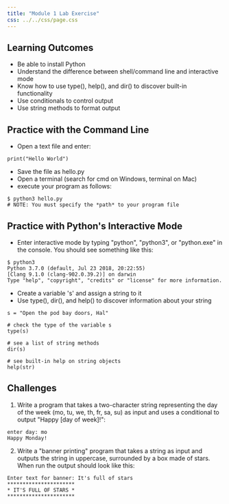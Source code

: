 ```yaml
---
title: "Module 1 Lab Exercise"
css: ../../css/page.css
---
```

 
## Learning Outcomes

- Be able to install Python
- Understand the difference between shell/command line and interactive mode
- Know how to use type(), help(), and dir() to discover built-in functionality
- Use conditionals to control output
- Use string methods to format output

## Practice with the Command Line

- Open a text file and enter:

```{.python .numberLines}
print("Hello World")
```
- Save the file as hello.py
- Open a terminal (search for cmd on Windows, terminal on Mac)
- execute your program as follows:

```{.numberLines}
$ python3 hello.py
# NOTE: You must specify the *path* to your program file
```
   
## Practice with Python's Interactive Mode

- Enter interactive mode by typing "python", "python3", or "python.exe" in the console.  You should see something like this:

```{.numberLines}
$ python3
Python 3.7.0 (default, Jul 23 2018, 20:22:55) 
[Clang 9.1.0 (clang-902.0.39.2)] on darwin
Type "help", "copyright", "credits" or "license" for more information.
```

- Create a variable 's' and assign a string to it
- Use type(), dir(), and help() to discover information about your string

```{.python .numberLines}
s = "Open the pod bay doors, Hal"

# check the type of the variable s
type(s)

# see a list of string methods
dir(s)

# see built-in help on string objects
help(str) 
```

## Challenges

1. Write a program that takes a two-character string representing the day of the week (mo, tu, we, th, fr, sa, su) as input and uses a conditional to output "Happy [day of week]!":

```{.numberLines}
enter day: mo
Happy Monday!
```

2. Write a "banner printing" program that takes a string as input and outputs the string in uppercase, surrounded by a box made of stars. When run the output should look like this:

```{.numberLines}
Enter text for banner: It's full of stars
**********************
* IT'S FULL OF STARS *
**********************
```
